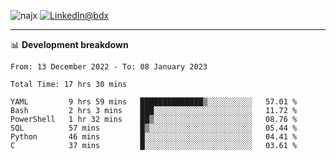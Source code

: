 <p align="left"><img src="https://komarev.com/ghpvc/?username=najx&label=GitHub%20Profile%20Views&color=yellow&style=flat" alt="najx" />
<a href="https://www.linkedin.com/in/abdx"><img src="https://img.shields.io/badge/LinkedIn--_.svg?style=social&logo=linkedin" alt="LinkedIn@bdx"></a> </p align="center">

-----

📊 **Development breakdown**
<!--START_SECTION:waka-->

```text
From: 13 December 2022 - To: 08 January 2023

Total Time: 17 hrs 30 mins

YAML         9 hrs 59 mins   ██████████████▒░░░░░░░░░░   57.01 %
Bash         2 hrs 3 mins    ███░░░░░░░░░░░░░░░░░░░░░░   11.72 %
PowerShell   1 hr 32 mins    ██▒░░░░░░░░░░░░░░░░░░░░░░   08.76 %
SQL          57 mins         █▒░░░░░░░░░░░░░░░░░░░░░░░   05.44 %
Python       46 mins         █░░░░░░░░░░░░░░░░░░░░░░░░   04.41 %
C            37 mins         █░░░░░░░░░░░░░░░░░░░░░░░░   03.61 %
```

<!--END_SECTION:waka-->
